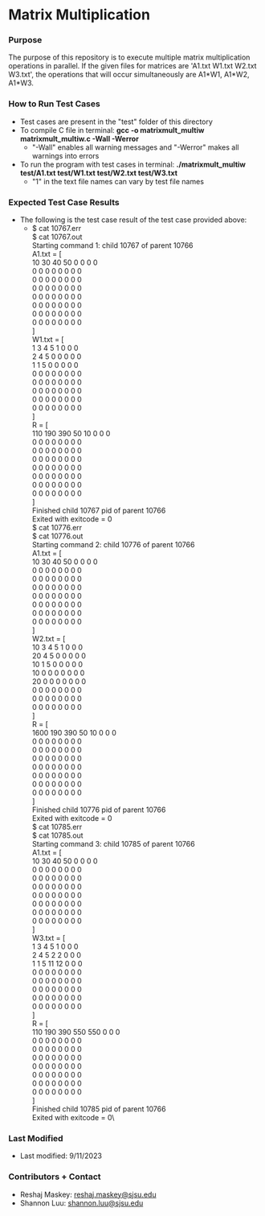 # Matrix Multiplication #

### Purpose ###

The purpose of this repository is to execute multiple matrix multiplication operations in parallel. If the given files for matrices are 'A1.txt W1.txt W2.txt W3.txt', the operations that will occur simultaneously are A1\*W1, A1\*W2, A1\*W3.

### How to Run Test Cases ###

* Test cases are present in the "test" folder of this directory
* To compile C file in terminal: **gcc -o matrixmult_multiw matrixmult_multiw.c -Wall -Werror**
    * "-Wall" enables all warning messages and "-Werror" makes all warnings into errors
* To run the program with test cases in terminal: **./matrixmult_multiw test/A1.txt test/W1.txt test/W2.txt test/W3.txt**
    * "1" in the text file names can vary by test file names

### Expected Test Case Results ###

* The following is the test case result of the test case provided above:
    *   \$ cat 10767.err\
        \$ cat 10767.out\
            Starting command 1: child 10767 of parent 10766\
            A1.txt = \[\
            10      30      40      50      0       0       0       0\
            0       0       0       0       0       0       0       0\
            0       0       0       0       0       0       0       0\
            0       0       0       0       0       0       0       0\
            0       0       0       0       0       0       0       0\
            0       0       0       0       0       0       0       0\
            0       0       0       0       0       0       0       0\
            0       0       0       0       0       0       0       0\
            \]\
            W1.txt = \[\
            1       3       4       5       1       0       0       0\
            2       4       5       0       0       0       0       0\
            1       1       5       0       0       0       0       0\
            0       0       0       0       0       0       0       0\
            0       0       0       0       0       0       0       0\
            0       0       0       0       0       0       0       0\
            0       0       0       0       0       0       0       0\
            0       0       0       0       0       0       0       0\
            \]\
            R = \[\
            110     190     390     50      10      0       0       0\
            0       0       0       0       0       0       0       0\
            0       0       0       0       0       0       0       0\
            0       0       0       0       0       0       0       0\
            0       0       0       0       0       0       0       0\
            0       0       0       0       0       0       0       0\
            0       0       0       0       0       0       0       0\
            0       0       0       0       0       0       0       0\
            \]\
            Finished child 10767 pid of parent 10766\
            Exited with exitcode = 0\
        \$ cat 10776.err\
        \$ cat 10776.out\
            Starting command 2: child 10776 of parent 10766\
            A1.txt = \[\
            10      30      40      50      0       0       0       0\
            0       0       0       0       0       0       0       0\
            0       0       0       0       0       0       0       0\
            0       0       0       0       0       0       0       0\
            0       0       0       0       0       0       0       0\
            0       0       0       0       0       0       0       0\
            0       0       0       0       0       0       0       0\
            0       0       0       0       0       0       0       0\
            \]\
            W2.txt = \[\
            10      3       4       5       1       0       0       0\
            20      4       5       0       0       0       0       0\
            10      1       5       0       0       0       0       0\
            10      0       0       0       0       0       0       0\
            20      0       0       0       0       0       0       0\
            0       0       0       0       0       0       0       0\
            0       0       0       0       0       0       0       0\
            0       0       0       0       0       0       0       0\
            \]\
            R = \[\
            1600    190     390     50      10      0       0       0\
            0       0       0       0       0       0       0       0\
            0       0       0       0       0       0       0       0\
            0       0       0       0       0       0       0       0\
            0       0       0       0       0       0       0       0\
            0       0       0       0       0       0       0       0\
            0       0       0       0       0       0       0       0\
            0       0       0       0       0       0       0       0\
            \]\
            Finished child 10776 pid of parent 10766\
            Exited with exitcode = 0\
        \$ cat 10785.err\
        \$ cat 10785.out\
            Starting command 3: child 10785 of parent 10766\
            A1.txt = \[\
            10      30      40      50      0       0       0       0\
            0       0       0       0       0       0       0       0\
            0       0       0       0       0       0       0       0\
            0       0       0       0       0       0       0       0\
            0       0       0       0       0       0       0       0\
            0       0       0       0       0       0       0       0\
            0       0       0       0       0       0       0       0\
            0       0       0       0       0       0       0       0\
            \]\
            W3.txt = [\
            1       3       4       5       1       0       0       0\
            2       4       5       2       2       0       0       0\
            1       1       5       11      12      0       0       0\
            0       0       0       0       0       0       0       0\
            0       0       0       0       0       0       0       0\
            0       0       0       0       0       0       0       0\
            0       0       0       0       0       0       0       0\
            0       0       0       0       0       0       0       0\
            ]\
            R = [\
            110     190     390     550     550     0       0       0\
            0       0       0       0       0       0       0       0\
            0       0       0       0       0       0       0       0\
            0       0       0       0       0       0       0       0\
            0       0       0       0       0       0       0       0\
            0       0       0       0       0       0       0       0\
            0       0       0       0       0       0       0       0\
            0       0       0       0       0       0       0       0\
            ]\
            Finished child 10785 pid of parent 10766\
            Exited with exitcode = 0\

### Last Modified ###

* Last modified: 9/11/2023

### Contributors + Contact ###

* Reshaj Maskey: reshaj.maskey@sjsu.edu
* Shannon Luu: shannon.luu@sjsu.edu